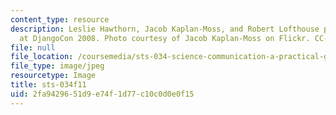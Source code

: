```yaml
---
content_type: resource
description: Leslie Hawthorn, Jacob Kaplan-Moss, and Robert Lofthouse present together
  at DjangoCon 2008. Photo courtesy of Jacob Kaplan-Moss on Flickr. CC-BY-NC.
file: null
file_location: /coursemedia/sts-034-science-communication-a-practical-guide-fall-2011/2fa9429651d9e74f1d77c10c0d0e0f15_sts-034f11.jpg
file_type: image/jpeg
resourcetype: Image
title: sts-034f11
uid: 2fa94296-51d9-e74f-1d77-c10c0d0e0f15
---
```

